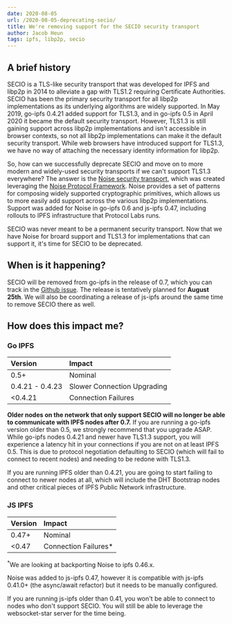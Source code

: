 ```yaml
---
date: 2020-08-05
url: /2020-08-05-deprecating-secio/
title: We're removing support for the SECIO security transport
author: Jacob Heun
tags: ipfs, libp2p, secio
---
```


## A brief history

SECIO is a TLS-like security transport that was developed for IPFS and libp2p in 2014 to alleviate a gap with TLS1.2 requiring Certificate Authorities. SECIO has been the primary security transport for all libp2p implementations as its underlying algorithms are widely supported. In May 2019, go-ipfs 0.4.21 added support for TLS1.3, and in go-ipfs 0.5 in April 2020 it became the default security transport. However, TLS1.3 is still gaining support across libp2p implementations and isn't accessible in browser contexts, so not all libp2p implementations can make it the default security transport. While web browsers have introduced support for TLS1.3, we have no way of attaching the necessary identity information for libp2p.

So, how can we successfully deprecate SECIO and move on to more modern and widely-used security transports if we can't support TLS1.3 everywhere? The answer is the [Noise security transport](noise_spec), which was created leveraging the [Noise Protocol Framework](noise). Noise provides a set of patterns for composing widely supported cryptographic primitives, which allows us to more easily add support across the various libp2p implementations. Support was added for Noise in go-ipfs 0.6 and js-ipfs 0.47, including rollouts to IPFS infrastructure that Protocol Labs runs.

SECIO was never meant to be a permanent security transport. Now that we have Noise for broard support and TLS1.3 for implementations that can support it, it's time for SECIO to be deprecated.

## When is it happening?

SECIO will be removed from go-ipfs in the release of 0.7, which you can track in the [Github issue](ipfs07). The release is tentatively planned for **August 25th**. We will also be coordinating a release of js-ipfs around the same time to remove SECIO there as well.

## How does this impact me?

### Go IPFS

|Version|Impact|
|:------|:-----|
|0.5+ | Nominal |
|0.4.21 - 0.4.23| Slower Connection Upgrading |
|<0.4.21 | Connection Failures |

**Older nodes on the network that only support SECIO will no longer be able to communicate with IPFS nodes after 0.7.** If you are running a go-ipfs version older than 0.5, we strongly recommend that you upgrade ASAP. While go-ipfs nodes 0.4.21 and newer have TLS1.3 support, you will experience a latency hit in your connections if you are not on at least IPFS 0.5. This is due to protocol negotiation defaulting to SECIO (which will fail to connect to recent nodes) and needing to be redone with TLS1.3.

If you are running IPFS older than 0.4.21, you are going to start failing to connect to newer nodes at all, which will include the DHT Bootstrap nodes and other critical pieces of IPFS Public Network infrastructure.

### JS IPFS

|Version|Impact|
|:------|:-----|
|0.47+ | Nominal |
|<0.47 | Connection Failures* |

<sup>*</sup>We are looking at backporting Noise to ipfs 0.46.x.

Noise was added to js-ipfs 0.47, however it is compatible with js-ipfs 0.41.0+ (the async/await refactor) but it needs to be manually configured.

If you are running js-ipfs older than 0.41, you won't be able to connect to nodes who don't support SECIO. You will still be able to leverage the websocket-star server for the time being.


[noise]: https://noiseprotocol.org/noise.html
[noise_spec]: https://github.com/libp2p/specs/tree/master/noise
[ipfs07]: https://github.com/ipfs/go-ipfs/issues/7560
